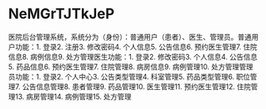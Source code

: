 # NeMGrTJTkJeP
医院后台管理系统，系统分为（身份）：普通用户（患者）、医生、管理员。普通用户功能：1. 登录2. 注册3. 修改密码4. 个人信息5. 公告信息6. 预约医生管理7. 住院信息8. 病例信息9. 处方管理医生功能：1. 登录2. 修改密码3. 个人信息4. 公告信息5. 药品信息6. 预约医生管理7. 住院管理8. 病房信息9. 病例管理10. 处方管理管理员功能：1. 登录2. 个人中心3. 公告类型管理4. 科室管理5. 药品类型管理6. 职位管理7. 公告信息管理8. 患者管理9. 药品管理10. 医生管理11. 预约医生管理12. 住院管理13. 病房管理14. 病例管理15. 处方管理 
